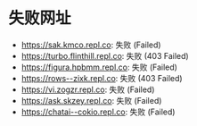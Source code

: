 # 失败网址
- https://sak.kmco.repl.co: 失败 (Failed)
- https://turbo.flinthill.repl.co: 失败 (403
Failed)
- https://figura.hpbmm.repl.co: 失败 (Failed)
- https://rows--zixk.repl.co: 失败 (403
Failed)
- https://vi.zogzr.repl.co: 失败 (Failed)
- https://ask.skzey.repl.co: 失败 (Failed)
- https://chatai--cokio.repl.co: 失败 (Failed)
